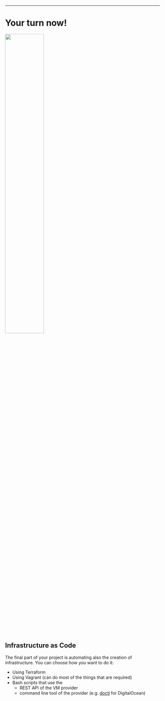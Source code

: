 -----------

# Your turn now!

<img src="https://media.giphy.com/media/13GIgrGdslD9oQ/giphy.gif" width=50%/>


## Infrastructure as Code

The final part of your project is automating also the creation of infrastructure. 
You can choose how you want to do it:
- Using Terraform
- Using Vagrant (can do most of the things that are required)
- Bash scripts that use the 
	- REST API of the VM provider
	- command line tool of the provider (e.g. [doctl](https://docs.digitalocean.com/reference/doctl/) for DigitalOcean)
